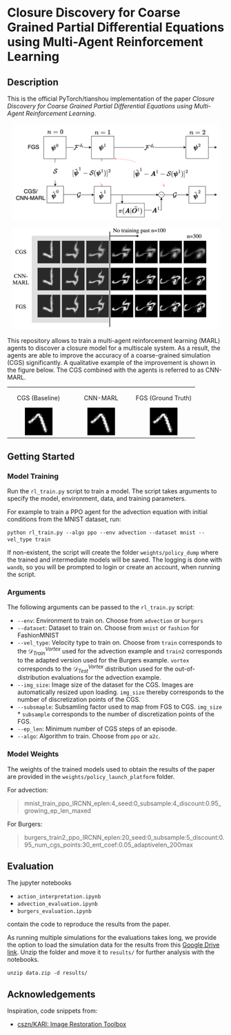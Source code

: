 # Closure Discovery for Coarse Grained Partial Differential Equations using Multi-Agent Reinforcement Learning

## Description
This is the official PyTorch/tianshou implementation of the paper *Closure Discovery for Coarse Grained Partial Differential Equations using Multi-Agent Reinforcement Learning*.

<p align="center">
    <img src="./results/figures/CNN_MARL_graphic.drawio.png" alt="Visualization of the algorithm." width="480">
</p>
<p align="center">
    <img src="./results/figures/advection/mnist_train_illustration.png" alt="Example graphic of a simulation" width="480">
</p>

This repository allows to train a multi-agent reinforcement learning (MARL) agents to discover a closure model for a multiscale system.
As a result, the agents are able to improve the accuracy of a coarse-grained simulation (CGS) significantly.
A qualitative example of the improvement is shown in the figure below. The CGS combined with the agents is referred to as CNN-MARL.

<div align="center">
    <table style="width: 100%;">
      <tr>
	<td style="width: 33%; text-align: center;">
	  <p>CGS (Baseline)</p>
	  <img src="./results/gifs/1_cgs.gif" width="64">
	</td>
	<td style="width: 33%; text-align: center;">
	  <p>CNN-MARL</p>
	  <img src="./results/gifs/1_cnn_marl.gif" width="64">
	</td>
	<td style="width: 33%; text-align: center;">
	  <p>FGS (Ground Truth)</p>
	  <img src="./results/gifs/1_fgs.gif" width="64">
	</td>
      </tr>
    </table>
</div>


## Getting Started
### Model Training
Run the `rl_train.py` script to train a model. The script takes arguments to specify the model, environment, data, and training parameters.

For example to train a PPO agent for the advection equation with initial conditions from the MNIST dataset, run:
```
python rl_train.py --algo ppo --env advection --dataset mnist --vel_type train
```

If non-existent, the script will create the folder `weights/policy_dump` where the trained and intermediate models will be saved.
The logging is done with `wandb`, so you will be prompted to login or create an account, when running the script.

### Arguments
The following arguments can be passed to the `rl_train.py` script:
- `--env`: Environment to train on. Choose from `advection` or `burgers`
- `--dataset`: Dataset to train on. Choose from `mnist` or `fashion` for FashionMNIST
- `--vel_type`: Velocity type to train on. Choose from `train` corresponds to the $\mathcal D_{Train}^{Vortex}$ used for the advection example and `train2` corresponds to the adapted version used for the Burgers example. `vortex` corresponds to the $\mathcal D_{Test}^{Vortex}$ distribution used for the out-of-distribution evaluations for the advection example.
- `--img_size`: Image size of the dataset for the CGS. Images are automatically resized upon loading. `img_size` thereby corresponds to the number of discretization points of the CGS.
- `--subsmaple`: Subsamling factor used to map from FGS to CGS. `img_size` * `subsample` corresponds to the number of discretization points of the FGS.
- `--ep_len`: Minimum number of CGS steps of an episode.
- `--algo`: Algorithm to train. Choose from `ppo` or `a2c`.

### Model Weights
The weights of the trained models used to obtain the results of the paper are provided in the `weights/policy_launch_platform` folder.

For advection:
> mnist_train_ppo_IRCNN_eplen:4_seed:0_subsample:4_discount:0.95_growing_ep_len_maxed

For Burgers:
> burgers_train2_ppo_IRCNN_eplen:20_seed:0_subsample:5_discount:0.95_num_cgs_points:30_ent_coef:0.05_adaptivelen_200max

## Evaluation
The jupyter notebooks
- `action_interpretation.ipynb`
- `advection_evaluation.ipynb`
- `burgers_evaluation.ipynb`

contain the code to reproduce the results from the paper.

As running multiple simulations for the evaluations takes long, we provide the option to load the simulation data for the results from this [Google Drive link](https://drive.google.com/file/d/1Kz0AIpIizymvtfP5xXUMtzvg-S2Cl-Wl/view?usp=sharing). Unzip the folder and move it to `results/` for further analysis with the notebooks.
```
unzip data.zip -d results/
```

## Acknowledgements
Inspiration, code snippets from:
- [cszn/KARI: Image Restoration Toolbox](https://github.com/cszn/KAIR)